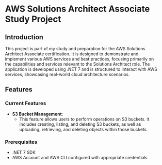 # AWS Solutions Architect Associate Study Project

## Introduction

This project is part of my study and preparation for the AWS Solutions Architect Associate certification. It is designed to demonstrate and implement various AWS services and best practices, focusing primarily on the capabilities and services relevant to the Solutions Architect role. The application is developed using .NET 7 and is structured to interact with AWS services, showcasing real-world cloud architecture scenarios.

## Features

### Current Features

- **S3 Bucket Management**: 
  - This feature allows users to perform operations on S3 buckets. It includes creating, listing, and deleting S3 buckets, as well as uploading, retrieving, and deleting objects within those buckets.


### Prerequisites

- .NET 7 SDK
- AWS Account and AWS CLI configured with appropriate credentials
